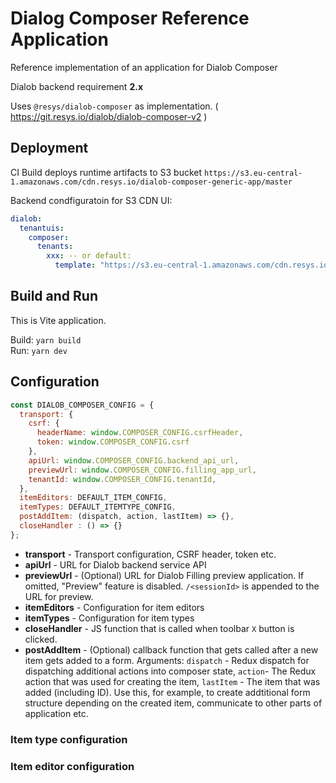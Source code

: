 # Dialog Composer Reference Application

Reference implementation of an application for Dialob Composer

Dialob backend requirement **2.x**

Uses `@resys/dialob-composer` as implementation. ( https://git.resys.io/dialob/dialob-composer-v2 )

## Deployment 

CI Build deploys runtime artifacts to S3 bucket `https://s3.eu-central-1.amazonaws.com/cdn.resys.io/dialob-composer-generic-app/master` 

Backend condfiguratoin for S3 CDN UI:

```yaml
dialob:
  tenantuis:
    composer:
      tenants:
        xxx: -- or default:
          template: "https://s3.eu-central-1.amazonaws.com/cdn.resys.io/dialob-composer-generic-app/master/index.html"
```

## Build and Run

This is Vite application.

Build: `yarn build` \
Run: `yarn dev` 

## Configuration

```javascript
const DIALOB_COMPOSER_CONFIG = {
  transport: {
    csrf: {
      headerName: window.COMPOSER_CONFIG.csrfHeader,
      token: window.COMPOSER_CONFIG.csrf
    },
    apiUrl: window.COMPOSER_CONFIG.backend_api_url,
    previewUrl: window.COMPOSER_CONFIG.filling_app_url,
    tenantId: window.COMPOSER_CONFIG.tenantId,
  },
  itemEditors: DEFAULT_ITEM_CONFIG,
  itemTypes: DEFAULT_ITEMTYPE_CONFIG,
  postAddItem: (dispatch, action, lastItem) => {},
  closeHandler : () => {}
};
```

* **transport** - Transport configuration, CSRF header, token etc.
* **apiUrl** - URL for Dialob backend service API
* **previewUrl** - (Optional) URL for Dialob Filling preview application. If omitted, "Preview" feature is disabled.  `/<sessionId>` is appended to the URL for preview.
* **itemEditors** - Configuration for item editors
* **itemTypes** - Configuration for item types
* **closeHandler** - JS function that is called when toolbar `X` button is clicked.
* **postAddItem** - (Optional) callback function that gets called after a new item gets added to a form. Arguments: `dispatch` - Redux dispatch for dispatching additional actions into composer state, `action`- The Redux action that was used for creating the item, `lastItem` - The item that was added (including ID). Use this, for example, to create addtitional form structure depending on the created item, communicate to other parts of application etc.

### Item type configuration

### Item editor configuration

